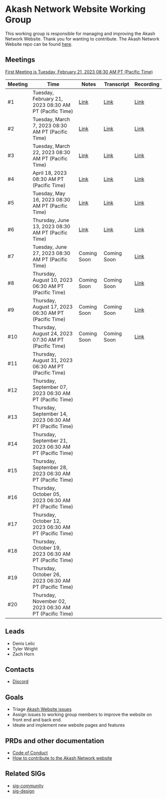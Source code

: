 
# Akash Network Website Working Group

This working group is responsible for managing and improving the Akash Network Website. Thank you for wanting to contribute. The Akash Network Website repo can be found [here](https://github.com/akash-network/website).

## Meetings

[First Meeting is Tuesday, February 21, 2023 08:30 AM PT (Pacific Time)](https://meet.google.com/sfi-jqgy-rpk?authuser=0)


| Meeting | Time | Notes | Transcript | Recording
| --- | --- | --- | --- | --- |
| #1 | Tuesday, February 21, 2023 08:30 AM PT (Pacific Time)|[Link](https://github.com/akash-network/community/blob/main/wg-akash-website/meetings/001-2023-02-21.md) |[Link](https://github.com/akash-network/community/blob/main/wg-akash-website/meetings/001-2023-02-21.md#transcript ) | [Link](https://m5thmioso6odpzh3s5ectf6f22ht6evkykz2cgikzrkq4kkh46kq.arweave.net/Z2Z2IdJ3nDfk-5dIKZfF1o8_EqrCs6EZCsxVDilH55U)
| #2 | Tuesday, March 7, 2023 08:30 AM PT (Pacific Time)|[Link](https://github.com/akash-network/community/blob/main/wg-akash-website/meetings/002-2023-03-07.md) |[Link](https://github.com/akash-network/community/blob/main/wg-akash-website/meetings/002-2023-03-07.md#transcript) | [Link](https://qzdv2yydm726zznmethgxm7b6hfeepu44kj2bvddcqkf3oanlzqa.arweave.net/hkddYwNn9ezlrCTOa7Ph8cpCPpzik6DUYxQUXbgNXmA)
| #3 | Tuesday, March 22, 2023 08:30 AM PT (Pacific Time)|[Link](https://github.com/akash-network/community/blob/main/wg-akash-website/meetings/003-2023-03-22.md) |[Link](https://docs.google.com/document/d/1rcKSVTiDc8F3wev-0IIWC4JhB6ELvSpuVyoGTHtM8G8/edit#) | [Link](https://msoh7rdl57aw7ko2s4xic7lqnqvzurjbtitrtvyibrutuad2abeq.arweave.net/ZJx_xGvvwW-p2pcugX1wbCuaRSGaJxnXCAxpOgB6AEk)
| #4 | April 18, 2023 08:30 AM PT (Pacific Time)|[Link](https://github.com/akash-network/community/blob/main/wg-akash-website/meetings/004-2023-04-18.md) |[Link](https://github.com/akash-network/community/blob/main/wg-akash-website/meetings/004-2023-04-18.md#transcript) | [Link](https://3lwm6hsjp3oegyqavdltmteedm5byrrbxhmno5tl3o4arp7roqzq.arweave.net/2uzPHkl-3ENiAKjXNkyEGzocRiG52Nd2a9u4CL_xdDM)
| #5 | Tuesday, May 16, 2023 08:30 AM PT (Pacific Time)|[Link](https://github.com/akash-network/community/blob/main/wg-akash-website/meetings/004-2023-05-16.md) |[Link](https://github.com/akash-network/community/blob/main/wg-akash-website/meetings/005-2023-05-16.md#transcript) | [Link](https://5u5wsfaozhazriqhpayhplg44zbxgqo5nv3qdyfpeimwxwxbsghq.arweave.net/7TtpFA7JwZiiB3gwd6zc5kNzQd1tdwHgryIZa9rhkY8)
| #6 | Thursday, June 13, 2023 08:30 AM PT (Pacific Time)|[Link](https://github.com/akash-network/community/blob/main/wg-akash-website/meetings/006-2023-06-13.md)  |[Link](https://github.com/akash-network/community/blob/main/wg-akash-website/meetings/006-2023-06-13.md#transcript)  | [Link](https://bud2d33f4pwvvrxcsfyfo227gfhq3pldl5isjs5ld6c362kcakaa.arweave.net/DQeh72Xj7VrG4pFwV2tfMU8NvWNfUSTLqx-Fv2lCAoA)
| #7 | Tuesday, June 27, 2023 08:30 AM PT (Pacific Time)| Coming Soon  | Coming Soon  | [Link](https://p77yiz5lalar6mgma6moiew6zcw2hpcpz7tvc2oa3q4kr7e3zxda.arweave.net/f_-EZ6sCwR8wzAeY5BLeyK2jvE_P51FpwNw4qPybzcY)
| #8 | Thursday, August 10, 2023 06:30 AM PT (Pacific Time)| Coming Soon | Coming Soon | [Link](https://s4xeygkmhljsn4hntjfy3iwouyso2x5doxxvvlhvyjfraudrv4aa.arweave.net/ly5MGUw60ybw7ZpLjaLOpiTtX6N171qs9cJLEFBxrwA)
| #9 | Thursday, August 17, 2023 06:30 AM PT (Pacific Time)|Coming Soon  | Coming Soon  | [Link](https://uqbnueeye424hiv7umqeebeow3umxvbi2beve2moiuelabowtcqq.arweave.net/pALaEJgnNcOiv6MgQgSOtujL1CjQSVJpjkUIsAXWmKE)
| #10 | Thursday, August 24, 2023 07:30 AM PT (Pacific Time)| Coming Soon  | Coming Soon  |[Link](https://fn5tkawv3bu7oostaqau53jaz55vpz54mm3r7auowlxtxxfmlwga.arweave.net/K3s1AtXYafc6UwQBTu0gz3tX57xjNx-CjrLvO9ysXYw)
| #11 | Thursday, August 31, 2023 06:30 AM PT (Pacific Time)| ||
| #12 | Thursday, September 07, 2023 06:30 AM PT (Pacific Time)| ||
| #13 | Thursday, September 14, 2023 06:30 AM PT (Pacific Time)| ||
| #14 | Thursday, September 21, 2023 06:30 AM PT (Pacific Time)| ||
| #15 | Thursday, September 28, 2023 06:30 AM PT (Pacific Time)| ||
| #16 | Thursday, October 05, 2023 06:30 AM PT (Pacific Time)| ||
| #17 | Thursday, October 12, 2023 06:30 AM PT (Pacific Time)| ||
| #18 | Thursday, October 19, 2023 06:30 AM PT (Pacific Time)| ||
| #19 | Thursday, October 26, 2023 06:30 AM PT (Pacific Time)| ||
| #20 | Thursday, November 02, 2023 06:30 AM PT (Pacific Time)| ||





## Leads

- Denis Lelic
- Tyler Wright
- Zach Horn

## Contacts

- [Discord](https://discord.com/channels/747885925232672829/1111762354242338876/1144276254699298826)

## Goals

- Triage [Akash Website issues](https://github.com/akash-network/website/issues)
- Assign issues to working group members to improve the website on front end and back end.
- Ideate and implement new website pages and features


## PRDs and other documentation

- [Code of Conduct](https://github.com/akash-network/website/blob/main/CODE_OF_CONDUCT.md)
- [How to contribute to the Akash Network website](https://github.com/akash-network/website/blob/main/README.md#development)


## Related SIGs

- [sig-community](https://github.com/akash-network/community/tree/main/sig-community)
- [sig-design](https://github.com/akash-network/community/tree/main/sig-design)
